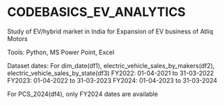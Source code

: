 # CODEBASICS_EV_ANALYTICS
Study of EV/hybrid market in India for Expansion of EV business of Atliq Motors
















Tools: Python, MS Power Point, Excel

Dataset dates: 
For dim_date(df1), electric_vehicle_sales_by_makers(df2), electric_vehicle_sales_by_state(df3)
FY2022: 01-04-2021 to 31-03-2022
FY2023: 01-04-2022 to 31-03-2023
FY2024: 01-04-2023 to 31-03-2024

For PCS_2024(df4), only FY2024 dates are available
